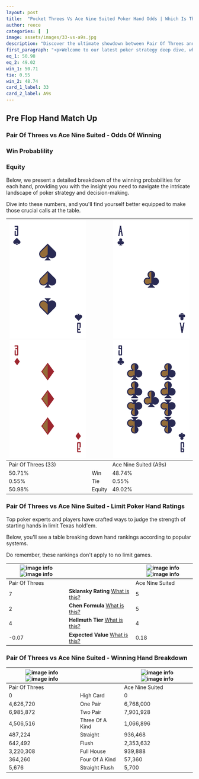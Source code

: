 ```yaml
---
layout: post
title:  "Pocket Threes Vs Ace Nine Suited Poker Hand Odds | Which Is The Better Hand In Poker? A Complete Guide"
author: reece
categories: [  ]
image: assets/images/33-vs-a9s.jpg
description: "Discover the ultimate showdown between Pair Of Threes and Ace Nine Suited in poker! Uncover the odds, strategies, and scenarios where one hand triumphs over the other. Get ready to up your poker game with this thrilling analysis."
first_paragraph: "<p>Welcome to our latest poker strategy deep dive, where we're pitting two distinct hands against each other in a high-stakes showdown: Pair Of Threes vs Ace Nine Suited.</p><p>In the dynamic world of poker, every decision counts, and knowing which hand holds the upper hand is key to your success at the table.</p><p>In this article, we'll dissect these two hands, explore the scenarios where one dominates the other, and equip you with the knowledge to make strategic choices that can tip the odds in your favor.</p><p>Get ready to unravel the intriguing dynamics of these poker hands and elevate your game to new heights.</p>"
eq_1: 50.98
eq_2: 49.02
win_1: 50.71
tie: 0.55
win_2: 48.74
card_1_label: 33
card_2_label: A9s
---
```




[comment]: # (sp0)

## Pre Flop Hand Match Up

<div class="table hand-ratings" markdown="1"> 



### Pair Of Threes vs Ace Nine Suited - Odds Of Winning


  
<div class="row graphs"> 
<div class="col-lg-6">
    <h3>Win Probablility</h3>
    <canvas id="WinChart"></canvas>
</div>
<div class="col-lg-6">
    <h3>Equity</h3>
    <canvas id="EquityChart"></canvas>
</div>
</div>

  Below, we present a detailed breakdown of the winning probabilities for each hand, providing you with the insight you need to navigate the intricate landscape of poker strategy and decision-making. 

Dive into these numbers, and you'll find yourself better equipped to make those crucial calls at the table.


    
| ![image info](assets/images/hand1/3.png) ![image info](assets/images/hand1/3o.png) |  | ![image info](assets/images/hand2/a.png) ![image info](assets/images/hand2/9.png) |
| -------- | -------- | -------- |
| Pair Of Threes (33) |  | Ace Nine Suited (A9s) |
| 50.71% | Win | 48.74% |
| 0.55% | Tie | 0.55% |
| 50.98% | Equity | 49.02% |




[comment]: # (sp1)



### Pair Of Threes vs Ace Nine Suited - Limit Poker Hand Ratings

Top poker experts and players have crafted ways to judge the strength of starting hands in limit Texas hold'em. 

Below, you'll see a table breaking down hand rankings according to popular systems. 

Do remember, these rankings don't apply to no limit games.


    
| ![image info](https://www.riverpairs.com/assets/images/hand1/3.png) ![image info](https://www.riverpairs.com/assets/images/hand1/3o.png) |  | ![image info](https://www.riverpairs.com/assets/images/hand2/a.png) ![image info](https://www.riverpairs.com/assets/images/hand2/9.png) |
| -------- | -------- | -------- |
| Pair Of Threes |  | Ace Nine Suited |
| 7 | **Sklansky Rating** [What is this?](/sklansky-rating-explained) | 5 |
| 2 | **Chen Formula** [What is this?](/chen-formula-explained) | 5 |
| 4 | **Hellmuth Tier** [What is this?](/Hellmuth-tier-explained) | 4 |
| -0.07 | **Expected Value** [What is this?](/expected-value-explained) | 0.18 |




[comment]: # (sp2)



### Pair Of Threes vs Ace Nine Suited - Winning Hand Breakdown


    
| ![image info](https://www.riverpairs.com/assets/images/hand1/3.png) ![image info](https://www.riverpairs.com/assets/images/hand1/3o.png) |  | ![image info](https://www.riverpairs.com/assets/images/hand2/a.png) ![image info](https://www.riverpairs.com/assets/images/hand2/9.png) |
| -------- | -------- | -------- |
| Pair Of Threes |  | Ace Nine Suited |
| 0 | High Card | 0 |
| 4,626,720 | One Pair | 6,768,000 |
| 6,985,872 | Two Pair | 7,901,928 |
| 4,506,516 | Three Of A Kind | 1,066,896 |
| 487,224 | Straight | 936,468 |
| 642,492 | Flush | 2,353,632 |
| 3,220,308 | Full House | 939,888 |
| 364,260 | Four Of A Kind | 57,360 |
| 5,676 | Straight Flush | 5,700 |




[comment]: # (sp3)



</div>

[comment]: # (sp4)



[comment]: # (sp5)

